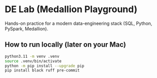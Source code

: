 # DE Lab (Medallion Playground)

Hands-on practice for a modern data-engineering stack (SQL, Python, PySpark, Medallion).

## How to run locally (later on your Mac)
```bash
python3.11 -m venv .venv
source .venv/bin/activate
python -m pip install --upgrade pip
pip install black ruff pre-commit
